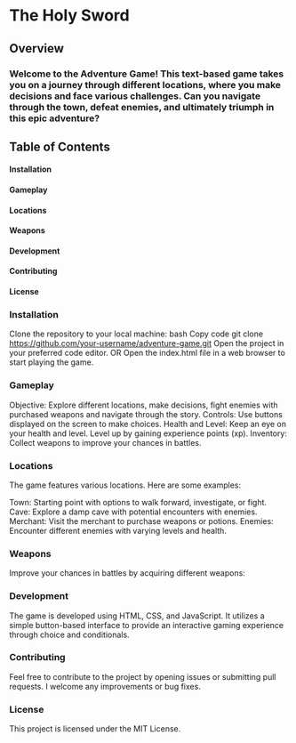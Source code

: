 # The Holy Sword
## Overview
### Welcome to the Adventure Game! This text-based game takes you on a journey through different locations, where you make decisions and face various challenges. Can you navigate through the town, defeat enemies, and ultimately triumph in this epic adventure?

## Table of Contents
#### Installation
#### Gameplay
#### Locations
#### Weapons
#### Development
#### Contributing
#### License

### Installation
Clone the repository to your local machine:
bash
Copy code
git clone https://github.com/your-username/adventure-game.git
Open the project in your preferred code editor.
OR
Open the index.html file in a web browser to start playing the game.

### Gameplay
Objective: Explore different locations, make decisions, fight enemies with purchased weapons and navigate through the story.
Controls: Use buttons displayed on the screen to make choices.
Health and Level: Keep an eye on your health and level. Level up by gaining experience points (xp).
Inventory: Collect weapons to improve your chances in battles.

### Locations
The game features various locations. Here are some examples:

Town: Starting point with options to walk forward, investigate, or fight.
Cave: Explore a damp cave with potential encounters with enemies.
Merchant: Visit the merchant to purchase weapons or potions.
Enemies: Encounter different enemies with varying levels and health.

### Weapons
Improve your chances in battles by acquiring different weapons:

### Development
The game is developed using HTML, CSS, and JavaScript. It utilizes a simple button-based interface to provide an interactive gaming experience through choice and conditionals.

### Contributing
Feel free to contribute to the project by opening issues or submitting pull requests. I welcome any improvements or bug fixes.

### License
This project is licensed under the MIT License.
